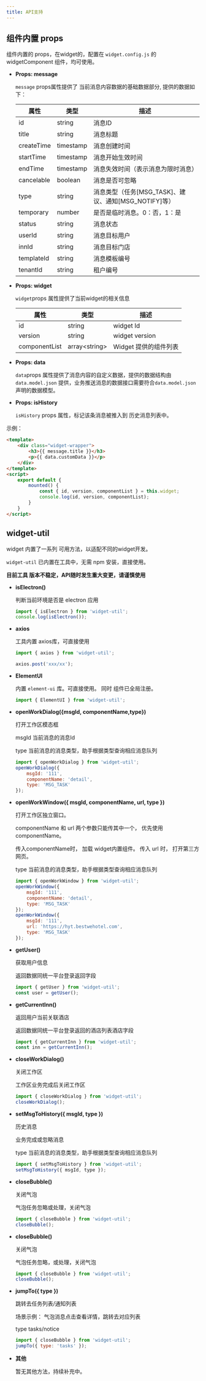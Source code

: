```yaml
---
title: API支持
---
```


## 组件内置 props

组件内置的 props，在widget的，配置在 `widget.config.js` 的 widgetComponent 组件，均可使用。


* **Props: message**

  `message` props属性提供了 当前消息内容数据的基础数据部分, 提供的数据如下：

  | 属性       | 类型      | 描述                               |
  | ---------- | --------- | ---------------------------------- |
  | id         | string    | 消息ID                             |
  | title      | string    | 消息标题                           |
  | createTime | timestamp | 消息创建时间                       |
  | startTime  | timestamp | 消息开始生效时间                   |
  | endTime    | timestamp | 消息失效时间（表示消息为限时消息） |
  | cancelable | boolean   | 消息是否可忽略                     |
  | type       | string    | 消息类型（任务\[MSG_TASK\]、建议、通知\[MSG_NOTIFY\]等）     |
  | temporary  | number    | 是否是临时消息。0：否，1：是           |
  | status     | string    | 消息状态                           |
  | userId     | string    | 消息目标用户                       |
  | innId      | string    | 消息目标门店                       |
  | templateId | string    | 消息模板编号                       |
  | tenantId   | string    | 租户编号                           |

* **Props: widget**

  `widget`props 属性提供了当前widget的相关信息

  | 属性          | 类型           | 描述                  |
  | ------------- | -------------- | --------------------- |
  | id            | string         | widget Id             |
  | version       | string         | widget version        |
  | componentList | array\<string> | Widget 提供的组件列表 |

* **Props: data**

  `data`props 属性提供了消息内容的自定义数据，提供的数据结构由`data.model.json` 提供，业务推送消息的数据接口需要符合`data.model.json`声明的数据模型。

* **Props: isHistory**

  `isHistory` props 属性，标记该条消息被推入到 历史消息列表中。

示例：

```html
<template>
    <div class="widget-wrapper">
        <h3>{{ message.title }}</h3>
        <p>{{ data.customData }}</p>
    </div>
</template>
<script>
    export default {
        mounted() {
            const { id, version, componentList } = this.widget;
            console.log(id, version, componentList);
        }
    }
</script>
```

## widget-util <Badge text="alpha" type="warning" />

widget 内置了一系列 可用方法，以适配不同的widget开发。

`widget-util` 已内置在工具中，无需 npm 安装，直接使用。

__目前工具 版本不稳定，API随时发生重大变更，请谨慎使用__

* **isElectron()** <Badge text="Beta" />

  判断当前环境是否是 electron 应用
  ``` js
  import { isElectron } from 'widget-util';
  console.log(isElectron());
  ```

* **axios**

  工具内置 axios库，可直接使用
  ``` js
  import { axios } from 'widget-util';

  axios.post('xxx/xx');
  ```
* **ElementUI**

  内置 `element-ui` 库。可直接使用。 同时 组件已全局注册。
  ``` js
  import { ElementUI } from 'widget-util';
  ```

* **openWorkDialog({msgId, componentName,type})** <Badge text="alpha" type="warning" />

  打开工作区模态框

  msgId 当前消息的消息Id

  type 当前消息的消息类型，助手根据类型查询相应消息队列

  ``` js
  import { openWorkDialog } from 'widget-util';
  openWorkDialog({
      msgId: '111',
      componentName: 'detail',
      type: 'MSG_TASK'
  });
  ```
* **openWorkWindow({ msgId, componentName, url, type })** <Badge text="alpha" type="warning" />

  打开工作区独立窗口。

  componentName 和 url 两个参数只能传其中一个， 优先使用 componentName。

  传入componentName时， 加载 widget内置组件。 传入 url 时， 打开第三方网页。

  type 当前消息的消息类型，助手根据类型查询相应消息队列

  ``` js
  import { openWorkWindow } from 'widget-util';
  openWorkWindow({
      msgId: '111',
      componentName: 'detail',
      type: 'MSG_TASK'
  });
  openWorkWindow({
      msgId: '111',
      url: 'https://hyt.bestwehotel.com',
      type: 'MSG_TASK'
  });
  ```

* **getUser()** <Badge text="alpha" type="warning" />

  获取用户信息

  返回数据同统一平台登录返回字段

  ``` js
  import { getUser } from 'widget-util';
  const user = getUser();
  ```

* **getCurrentInn()** <Badge text="alpha" type="warning" />

  返回用户当前关联酒店

  返回数据同统一平台登录返回的酒店列表酒店字段

  ``` js
  import { getCurrentInn } from 'widget-util';
  const inn = getCurrentInn();
  ```

* **closeWorkDialog()** <Badge text="alpha" type="warning" />

  关闭工作区

  工作区业务完成后关闭工作区

  ``` js
  import { closeWorkDialog } from 'widget-util';
  closeWorkDialog();
  ```

* **setMsgToHistory({ msgId, type })** <Badge text="alpha" type="warning" />

  历史消息

  业务完成或忽略消息

  type 当前消息的消息类型，助手根据类型查询相应消息队列

  ``` js
  import { setMsgToHistory } from 'widget-util';
  setMsgToHistory({ msgId, type });
  ```

* **closeBubble()** <Badge text="alpha" type="warning" />

    关闭气泡

    气泡任务忽略或处理，关闭气泡

    ``` js
    import { closeBubble } from 'widget-util';
    closeBubble();
    ```

* **closeBubble()** <Badge text="alpha" type="warning" />

    关闭气泡

    气泡任务忽略，或处理，关闭气泡

    ``` js
    import { closeBubble } from 'widget-util';
    closeBubble();
    ```

* **jumpTo({ type })** <Badge text="alpha" type="warning" />

    跳转去任务列表/通知列表

    场景示例： 气泡消息点击查看详情，跳转去对应列表

    type tasks/notice

    ``` js
    import { closeBubble } from 'widget-util';
    jumpTo({ type: 'tasks' });
    ```

* **其他**

  暂无其他方法，持续补充中。
